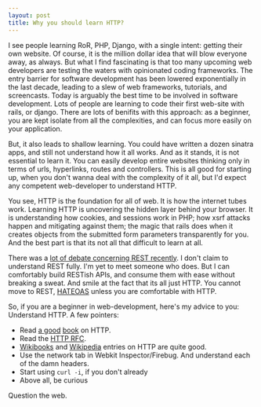 ```yaml
---
layout: post
title: Why you should learn HTTP? 
---
```


I see people learning RoR, PHP, Django, with a single intent: getting their own website. Of course, it is the million dollar idea that will blow everyone away, as always. But what I find fascinating is that too many upcoming web developers are testing the waters with opinionated coding frameworks. The entry barrier for software development has been lowered exponentially in the last decade, leading to a slew of web frameworks, tutorials, and screencasts. Today is arguably the best time to be involved in software development. Lots of people are learning to code their first web-site with rails, or django. There are lots of benifits with this approach: as a beginner, you are kept isolate from all the complexities, and can focus more easily on your application.

But, it also leads to shallow learning. You could have written a dozen sinatra apps, and still not understand how it all works. And as it stands, it is not essential to learn it. You can easily develop entire websites thinking only in terms of urls, hyperlinks, routes and controllers. This is all good for starting up, when you don't wanna deal with the complexity of it all, but I'd expect any competent web-developer to understand HTTP.

You see, HTTP is the foundation for all of web. It is how the internet tubes work. Learning HTTP is uncovering the hidden layer behind your browser. It is understanding how cookies, and sessions work in PHP; how xsrf attacks happen and mitigating against them; the magic that rails does when it creates objects from the submitted form parameters transparently for you. And the best part is that its not all that difficult to learn at all.
 
There was a [lot of debate concerning REST recently](http://news.ycombinator.com/item?id=2724488). I don't claim to understand REST fully. I'm yet to meet someone who does. But I can comfortably build RESTish APIs, and consume them with ease without breaking a sweat. And smile at the fact that its all just HTTP. You cannot move to REST, [HATEOAS](http://en.wikipedia.org/wiki/HATEOAS) unless you are comfortable with HTTP. 

So, if you are a beginner in web-development, here's my advice to you: Understand HTTP. A few pointers:

- Read [a good](http://shop.oreilly.com/product/9781565925090.do "HTTP: The Definitive Guide") [book](http://shop.oreilly.com/product/9781565928626.do "HTTP Pocket Reference") on HTTP.
- Read the [HTTP RFC](http://www.w3.org/Protocols/rfc2616/rfc2616.html).
- [Wikibooks](http://en.wikibooks.org/wiki/Computer_Networks/HTTP#HTTP) and [Wikipedia](http://en.wikipedia.org/wiki/Http) entries on HTTP are quite good.
- Use the network tab in Webkit Inspector/Firebug. And understand each of the damn headers.
- Start using `curl -i`, if you don't already
- Above all, be curious

Question the web. 

